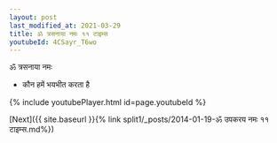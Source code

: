 ```yaml
---
layout: post
last_modified_at: 2021-03-29
title: ॐ त्रसनाया नमः ११ टाइम्स
youtubeId: 4CSayr_T6wo
---
```

 
 
 ॐ त्रसनाया नमः  
 
 -  कौन हमें भयभीत करता है 
 
  
 
  
 
 
 
 
 
 


{% include youtubePlayer.html id=page.youtubeId %}
 
[Next]({{ site.baseurl }}{% link  split1/_posts/2014-01-19-ॐ उपकरय नमः ११ टाइम्स.md%})
 
